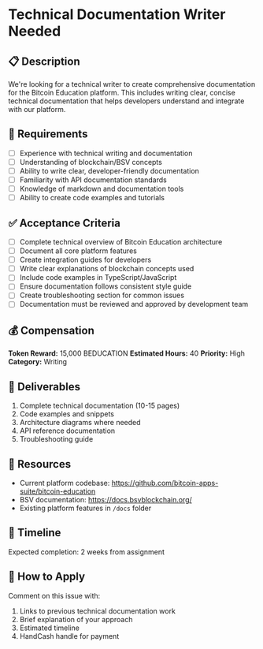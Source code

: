 # Technical Documentation Writer Needed

## 📋 Description
We're looking for a technical writer to create comprehensive documentation for the Bitcoin Education platform. This includes writing clear, concise technical documentation that helps developers understand and integrate with our platform.

## 🎯 Requirements
- [ ] Experience with technical writing and documentation
- [ ] Understanding of blockchain/BSV concepts
- [ ] Ability to write clear, developer-friendly documentation
- [ ] Familiarity with API documentation standards
- [ ] Knowledge of markdown and documentation tools
- [ ] Ability to create code examples and tutorials

## ✅ Acceptance Criteria
- [ ] Complete technical overview of Bitcoin Education architecture
- [ ] Document all core platform features
- [ ] Create integration guides for developers
- [ ] Write clear explanations of blockchain concepts used
- [ ] Include code examples in TypeScript/JavaScript
- [ ] Ensure documentation follows consistent style guide
- [ ] Create troubleshooting section for common issues
- [ ] Documentation must be reviewed and approved by development team

## 💰 Compensation
**Token Reward:** 15,000 BEDUCATION
**Estimated Hours:** 40
**Priority:** High
**Category:** Writing

## 📝 Deliverables
1. Complete technical documentation (10-15 pages)
2. Code examples and snippets
3. Architecture diagrams where needed
4. API reference documentation
5. Troubleshooting guide

## 🔗 Resources
- Current platform codebase: https://github.com/bitcoin-apps-suite/bitcoin-education
- BSV documentation: https://docs.bsvblockchain.org/
- Existing platform features in `/docs` folder

## 📅 Timeline
Expected completion: 2 weeks from assignment

## 📧 How to Apply
Comment on this issue with:
1. Links to previous technical documentation work
2. Brief explanation of your approach
3. Estimated timeline
4. HandCash handle for payment